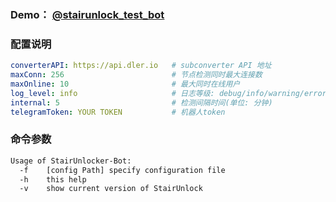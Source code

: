 ### Demo： [@stairunlock_test_bot](https://t.me/stairunlock_test_bot)

### 配置说明

````yaml
converterAPI: https://api.dler.io   # subconverter API 地址
maxConn: 256                        # 节点检测同时最大连接数  
maxOnline: 10                       # 最大同时在线用户 
log_level: info                     # 日志等级: debug/info/warning/error/silent
internal: 5                         # 检测间隔时间(单位: 分钟)
telegramToken: YOUR TOKEN           # 机器人token 
````

### 命令参数

````bash
Usage of StairUnlocker-Bot:
  -f	[config Path] specify configuration file
  -h	this help
  -v	show current version of StairUnlock
````
